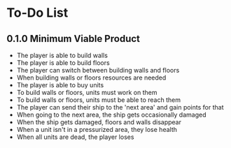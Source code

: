 # To-Do List

## 0.1.0 Minimum Viable Product
- The player is able to build walls
- The player is able to build floors
- The player can switch between building walls and floors
- When building walls or floors resources are needed
- The player is able to buy units
- To build walls or floors, units must work on them
- To build walls or floors, units must be able to reach them
- The player can send their ship to the 'next area' and gain points for that
- When going to the next area, the ship gets occasionally damaged
- When the ship gets damaged, floors and walls disappear
- When a unit isn't in a pressurized area, they lose health
- When all units are dead, the player loses
